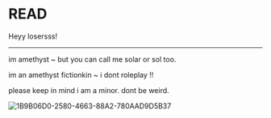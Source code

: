 # READ
Heyy losersss! 

---

im amethyst ~ but you can call me solar or sol too.

im an amethyst fictionkin ~
i dont roleplay !!

please keep in mind i am a minor. dont be weird.


![1B9B06D0-2580-4663-88A2-780AAD9D5B37](https://github.com/user-attachments/assets/b420cd23-c7dd-49a7-9e56-185bb7d3ca6d)

